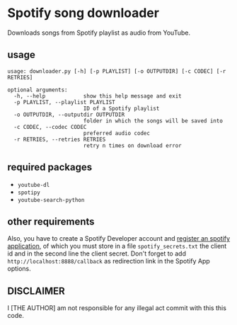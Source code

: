 # Spotify song downloader

Downloads songs from Spotify playlist as audio from YouTube.

## usage

```
usage: downloader.py [-h] [-p PLAYLIST] [-o OUTPUTDIR] [-c CODEC] [-r RETRIES]

optional arguments:
  -h, --help            show this help message and exit
  -p PLAYLIST, --playlist PLAYLIST
                        ID of a Spotify playlist
  -o OUTPUTDIR, --outputdir OUTPUTDIR
                        folder in which the songs will be saved into
  -c CODEC, --codec CODEC
                        preferred audio codec
  -r RETRIES, --retries RETRIES
                        retry n times on download error

```

## required packages

- `youtube-dl`
- `spotipy`
- `youtube-search-python`

## other requirements

Also, you have to create a Spotify Developer account and [register an spotify application](https://developer.spotify.com/dashboard/applications), of which you must store in a file `spotify_secrets.txt` the client id and in the second line the client secret.
Don't forget to add `http://localhost:8888/callback` as redirection link in the Spotify App options.

## DISCLAIMER

I [THE AUTHOR] am not responsible for any illegal act commit with this this code.
